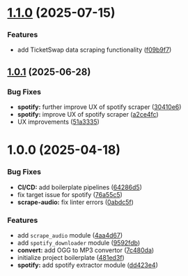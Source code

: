 # [1.1.0](https://github.com/thms317/extract-audio/compare/v1.0.1...v1.1.0) (2025-07-15)


### Features

* add TicketSwap data scraping functionality ([f09b9f7](https://github.com/thms317/extract-audio/commit/f09b9f7bec71140e43dc2baa82c5f3f4f68d4958))

## [1.0.1](https://github.com/thms317/extract-audio/compare/v1.0.0...v1.0.1) (2025-06-28)


### Bug Fixes

* **spotify:** further improve UX of spotify scraper ([30410e6](https://github.com/thms317/extract-audio/commit/30410e6750e22b9f6d96608a9688c65032fe5730))
* **spotify:** improve UX of spotify scraper ([a2ce4fc](https://github.com/thms317/extract-audio/commit/a2ce4fc4c30f604e515bd2947b4bf7a29b5d1a13))
* UX improvements ([51a3335](https://github.com/thms317/extract-audio/commit/51a33358f6e06e6241e181e51cb7fd6a93a0b5d6))

# 1.0.0 (2025-04-18)


### Bug Fixes

* **CI/CD:** add boilerplate pipelines ([64286d5](https://github.com/thms317/extract-audio/commit/64286d5999cac76f43b0babf8c5bd85e8c0e2716))
* fix target issue for spotify ([76a55c5](https://github.com/thms317/extract-audio/commit/76a55c53cc801e491dd061a0280d9b367b831e39))
* **scrape-audio:** fix linter errors ([0abdc5f](https://github.com/thms317/extract-audio/commit/0abdc5f88b5d11fccebe2af5d957aae5af9cda9a))


### Features

* add `scrape_audio` module ([4aa4d67](https://github.com/thms317/extract-audio/commit/4aa4d67f62cafb9cbfd213c35125dbd2a1b5bba1))
* add `spotify_downloader` module ([9592fdb](https://github.com/thms317/extract-audio/commit/9592fdbe88ff4dcb532c6e4e8edff49f356bf75c))
* **convert:** add OGG to MP3 convertor ([7c480da](https://github.com/thms317/extract-audio/commit/7c480da4fc7ffceb865927010687cc0e073745b5))
* initialize project boilerplate ([481ed3f](https://github.com/thms317/extract-audio/commit/481ed3f1db9b5ff295763fb1eee82b414d3c9e48))
* **spotify:** add spotify extractor module ([dd423e4](https://github.com/thms317/extract-audio/commit/dd423e4e52771cdca6a980960eaabced322c3718))
